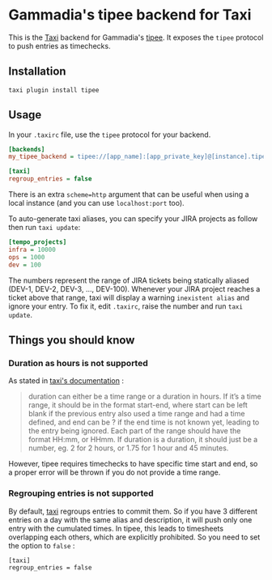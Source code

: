 Gammadia's tipee backend for Taxi
=================================

This is the [Taxi](https://github.com/sephii/taxi) backend for Gammadia's [tipee](https://tipee.ch). It
exposes the `tipee` protocol to push entries as timechecks.

Installation
------------

```shell
taxi plugin install tipee
```

Usage
-----

In your `.taxirc` file, use the `tipee` protocol for your backend.

```ini
[backends]
my_tipee_backend = tipee://[app_name]:[app_private_key]@[instance].tipee.net/api/?person=[person_id]

[taxi]
regroup_entries = false
```

There is an extra `scheme=http` argument that can be useful when using a local instance (and you can use `localhost:port` too).

To auto-generate taxi aliases, you can specify your JIRA projects as follow then run `taxi update`:

```ini
[tempo_projects]
infra = 10000
ops = 1000
dev = 100
```

The numbers represent the range of JIRA tickets being statically aliased (DEV-1, DEV-2, DEV-3, ..., DEV-100). Whenever your JIRA project reaches a ticket above that range, taxi will display a warning `inexistent alias` and ignore your entry. To fix it, edit `.taxirc`, raise the number and run `taxi update`.

Things you should know
----------------------

### Duration as hours is not supported

As stated in [taxi's documentation](https://taxi-timesheets.readthedocs.io/en/master/userguide.html#timesheet-syntax) :

> duration can either be a time range or a duration in hours. If it’s a time range, it should be in the format start-end, where start can be left blank if the previous entry also used a time range and had a time defined, and end can be ? if the end time is not known yet, leading to the entry being ignored. Each part of the range should have the format HH:mm, or HHmm. If duration is a duration, it should just be a number, eg. 2 for 2 hours, or 1.75 for 1 hour and 45 minutes.

However, tipee requires timechecks to have specific time start and end, so a proper error will be thrown if you do not provide a time range.

### Regrouping entries is not supported

By default, [taxi](https://taxi-timesheets.readthedocs.io/en/master/userguide.html#regroup-entries) regroups entries to commit them. So if you have 3 different entries on a day with the same alias and description, it will push only one entry with the cumulated times. In tipee, this leads to timesheets overlapping each others, which are explicitly prohibited. So you need to set the option to `false` :

```
[taxi]
regroup_entries = false
```
